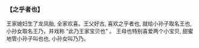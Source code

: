 ### 【之乎者也】

王家媳妇生了龙凤胎, 全家欢喜。王父好古, 喜欢之乎者也, 就给小孙子取名王也, 小孙女取名王乃，并戏称 “此乃王家宝贝也” 。
王母也特别喜爱两个小宝贝, 甜蜜地管小孙子叫也也, 小孙女叫乃乃。
